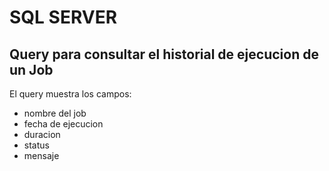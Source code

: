 # SQL SERVER
## Query para consultar el historial de ejecucion de un Job

El query muestra los campos:

* nombre del job
* fecha de ejecucion
* duracion
* status
* mensaje 
